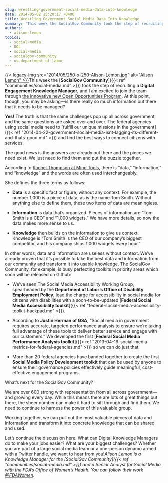 ```yaml
---
slug: wrestling-government-social-media-data-into-knowledge
date: 2014-05-02 15:20:17 -0400
title: Wrestling Government Social Media Data Into Knowledge
summary: 'This week the SocialGov Community took the step of recruiting a Digital Engagement Knowledge Manager, and I am excited to join the team through the innovative new Open Opportunities Program. At this point, though, you may be asking&mdash;is there really so much information out there that it needs to be'
authors:
  - alison-lemon
topics:
  - social-media
  - DOL
  - social-media
  - socialgov-community
  - us-department-of-labor
---
```


[{{< legacy-img src="2014/05/250-x-250-Alison-Lemon.jpg" alt="Alison Lemon" >}}](https://s3.amazonaws.com/digitalgov/_legacy-img/2014/05/600-x-600-Alison-Lemon.jpg)This week the [**SocialGov Community**]({{< ref "communities/social-media.md" >}}) took the step of recruiting a **Digital Engagement Knowledge Manager**, and I am excited to join the team through [the innovative new Open Opportunities Program](http://gsablogs.gsa.gov/dsic/2014/04/08/knowledge-manager-for-federal-wide-digital-engagement/). At this point, though, you may be asking—is there really so much information out there that it needs to be managed?

**Yes!** The truth is that the same challenges pop up all across government, and the same questions are asked over and over. The federal agencies using social media need to [fulfill our unique missions in the government]({{< ref "2014-04-22-government-social-media-isnt-lagging-its-different-and-thats-good.md" >}}) and find the best ways to connect citizens with services.

The good news is the answers are already out there and the pieces we need exist. We just need to find them and put the puzzle together.

According to [Rachel Thompson at Mind Tools](http://www.mindtools.com/pages/article/newISS_87.htm), there is &#8220;data,&#8221; &#8220;information,&#8221; and &#8220;knowledge&#8221; and the words are often used interchangeably.

She defines the three terms as follows:

  * **Data** is a specific fact or figure, without any context. For example, the number 1,000 is a piece of data, as is the name Tom Smith. Without anything else to define them, these two items of data are meaningless.

  * **Information** is data that&#8217;s organized. Pieces of information are &#8220;Tom Smith is a CEO&#8221; and &#8220;1,000 widgets.&#8221; We have more details, so now the data makes more sense to us.

  * **Knowledge** then builds on the information to give us context. Knowledge is &#8220;Tom Smith is the CEO of our company&#8217;s biggest competitor, and his company ships 1,000 widgets every hour.&#8221;

In other words, data and information are useless without context. We&#8217;ve already proven that it&#8217;s possible to take the best data and information from our community and transform it into usable knowledge. The SocialGov Community, for example, is busy perfecting toolkits in priority areas which soon will be released on Github:

  * We’ve seen The Social Media Accessibility Working Group, spearheaded by the **Department of Labor’s Office of Disability Employment Policy**, lead the charge for accessibility in social media for citizens with disabilities with a soon-to-be-updated [**Federal Social Media Accessibility toolkit**]({{< ref "federal-social-media-accessibility-toolkit-hackpad.md" >}}).

  * According to **Justin Herman of GSA**, “Social media in government requires accurate, targeted performance analysis to ensure we’re taking full advantage of these tools to deliver better service and engage with our customers.” We developed the first [**Federal Social Media Performance Analysis toolkit**]({{< ref "2013-04-19-social-media-metrics-for-federal-agencies.md" >}}) so we can do just that.

  * More than 20 federal agencies have banded together to create the first **Social Media Policy Development toolkit** that can be used by anyone to ensure their governance policies effectively guide meaningful, cost-effective engagement programs.

What&#8217;s next for the SocialGov Community?

We are over 600 strong with representation from all across government—and growing every day. While this means there are lots of great things out there, the sheer number can make it hard to sift through and find them. We need to continue to harness the power of this valuable group.

Working together, we can pull out the most valuable pieces of data and information and transform it into concrete knowledge that can be shared and used.

Let’s continue the discussion here. What can Digital Knowledge Managers do to make your jobs easier? What are your biggest challenges? Whether you are part of a large social media team or a one-person dynamo armed with a Twitter handle, we want to hear from you!_Alison Lemon is a Knowledge Manager for the [SocialGov Community]({{< ref "communities/social-media.md" >}}) and a Senior Analyst for Social Media with the FDA&#8217;s Office of Women&#8217;s Health. You can follow their work [@FDAWomen](https://twitter.com/FDAWomen)._